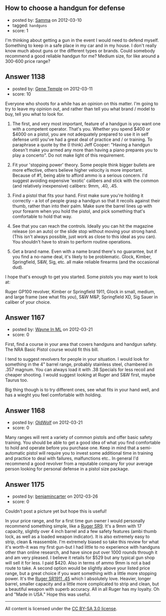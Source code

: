 ## How to choose a handgun for defense

- posted by: [Samma](https://stackexchange.com/users/-1/473-samma) on 2012-03-10
- tagged: `handguns`
- score: 1

I'm thinking about getting a gun in the event I would need to defend myself. Something to keep in a safe place in my car and in my house. I don't really know much about guns or the different types or brands. Could somebody recommend a good reliable handgun for me? Medium size, for like around a 300-600 price range?


## Answer 1138

- posted by: [Gene Temple](https://stackexchange.com/users/-1/254-gene-temple) on 2012-03-11
- score: 10

Everyone who shoots for a while has an opinion on this matter.  I'm going to try to leave my opinion out, and rather than tell you what brand / model to buy, tell you what to look for.

1. The first, and very most important, feature of a handgun is you want one with a competent operator.  That's you.  Whether you spend $400 or $4000 on a pistol, you are not adequately prepared to use it in self defense until you've had a great deal of practice and / or training.  To paraphrase a quote by the (I think) Jeff Cooper: "Having a handgun doesn't make you armed any more than having a piano prepares you to play a concerto".  Do not make light of this requirement.

2. Fit your 'stopping power' theory.  Some people think bigger bullets are more effective, others believe higher velocity is more important.  Because of #1, being able to afford ammo is a serious concern.  I'd suggest avoiding expensive 'exotic' calibers and stick with the common (and relatively inexpensive) calibers: 9mm, .40, .45.

3. Find a pistol that fits your hand.  First make sure you're holding it correctly - a lot of people grasp a handgun so that it recoils against their thumb, rather than into their palm.  Make sure the barrel lines up with your forearm when you hold the pistol, and pick something that's comfortable to hold that way.

4. See that you can reach the controls.  Ideally you can hit the magazine release (on an auto) or the slide stop without moving your strong hand.  (This isn't always possible, just work as close to this ideal as you can).  You shouldn't have to strain to perform routine operations.

5. Get a brand name.  Even with a name brand there's no guarantee, but if you find a no-name deal, it's likely to be problematic.  Glock, Kimber, Springfield, S&W, Sig, etc. all make reliable firearms (and the occasional dud).  

I hope that's enough to get you started.  Some pistols you may want to look at:

Ruger GP100 revolver,
Kimber or Springfield 1911,
Glock in small, medium, and large frame (see what fits *you*),
S&W M&P,
Springfield XD,
Sig Sauer in caliber of your choice.



## Answer 1167

- posted by: [Wayne In ML](https://stackexchange.com/users/-1/114-wayne-in-ml) on 2012-03-21
- score: 0

First, find a course in your area that covers handguns and handgun safety. The NRA Basic Pistol course would fit this bill.

I tend to suggest revolvers for people in your situation. I would look for something in the 4" barrel range, probably stainless steel, chambered in .357 magnum. You can always load it with .38 Specials for less recoil and cheaper shooting. I would suggest looking at Ruger and S&W first, maybe Taurus too.

Big thing though is to try different ones, see what fits in your hand well, and has a wieght you feel comfortable with holding.



## Answer 1168

- posted by: [OldWolf](https://stackexchange.com/users/-1/111-oldwolf) on 2012-03-21
- score: 0

Many ranges will rent a variety of common pistols and offer basic safety training. You should be able to get a good idea of what you find comfortable to hold and operate before you purchase one. Keep in mind that a semi-automatic pistol will require you to invest some additional time in training and practice to deal with failures, malfunctions etc.. In general I'd recommend a good revolver from a reputable company for your average person looking for personal defense in a pistol size package.


## Answer 1175

- posted by: [benjamincarter](https://stackexchange.com/users/-1/495-benjamincarter) on 2012-03-26
- score: 0

<p>Couldn't post a picture yet but hope this is useful!</p>

<p>In your price range, and for a first time gun owner I would personally recommend something simple, like a <a href="http://www.ruger.com/products/sr9/models.html" rel="nofollow">Ruger SR9</a>. It's a 9mm with 17 capacity, slightly over 4 inch barrel and a few safety features (ambi thumb lock, as well as a loaded weapon indicator). It is also extremely easy to strip, clean &amp; reassemble. I'm extremely biased so take this review for what it's worth-it was my first gun-but I had little to no experience with handguns other than online research, and have since put over 1000 rounds through it and am very pleased. I believe it retails for $529 but any typical gun shop will sell it for less. I paid $420. Also in terms of ammo 9mm is not a bad route to take. A second option would be slightly above your listed price range, but a great choice if you want something with a little more stopping power. It's the <a href="http://www.ruger.com/products/sr1911/models.html" rel="nofollow">Ruger SR1911 .45</a> which I absolutely love. Heavier, longer barrel, smaller capacity and a little more complicated to strip and clean, but a beautiful weapon with superb accuracy. All in all Ruger has my loyalty. Oh and "Made in USA." Hope this was useful. </p>




---

All content is licensed under the [CC BY-SA 3.0 license](https://creativecommons.org/licenses/by-sa/3.0/).
